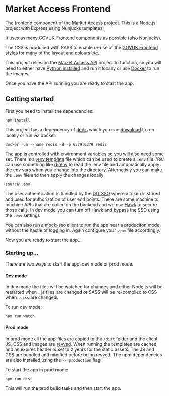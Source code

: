 # Market Access Frontend

The frontend component of the Market Access project. This is a Node.js project with Express using Nunjucks templates.

It uses as many [GOVUK Frontend components](https://design-system.service.gov.uk/components/) as possible (also Nunjucks).

The CSS is produced with SASS to enable re-use of the [GOVUK Frontend styles](https://design-system.service.gov.uk/styles/) for many of the layout and colours etc.

This project relies on the [Market Access API](https://github.com/uktrade/market-access-api) project to function, so you will need to either have [Python installed](https://www.python.org/downloads/) and run it locally or use [Docker](https://www.docker.com/get-started) to run the images.

Once you have the API running you are ready to start the app.

## Getting started

First you need to install the dependencies:
```
npm install
```

This project has a dependency of [Redis](https://redis.io/) which you can [download](https://redis.io/download) to run locally or run via docker:

```
docker run --name redis -d -p 6379:6379 redis
```

The app is controlled with environment variables so you will also need some set. There is a [.env.template](/.env.template) file which can be used to create a `.env` file. You can use something like [direnv](https://direnv.net/) to read the .env file and automatically apply the env vars when you change into the directory. Alternativly you can make the `.env` file and then apply the changes locally:
```
source .env
```

The user authentication is handled by the [DIT SSO](https://github.com/uktrade/staff-sso) where a token is stored and used for authorization of user end points. There are some machine to machine APIs that are called on the backend and we use [Hawk](https://github.com/hueniverse/hawk) to secure those calls. In dev mode you can turn off Hawk and bypass the SSO using the `.env` settings

You can also run a [mock-sso](https://github.com/uktrade/mock-sso) client to run the app near a produciton mode without the hastle of logging in. Again configure your `.env` file accordingly.

Now you are ready to start the app...

### Starting up...

There are two ways to start the app: dev mode or prod mode.

#### Dev mode

In dev mode the files will be watched for changes and either Node.js will be restarted when `.js` files are changed or SASS will be re-compiled to CSS when `.scss` are changed.

To run dev mode:
```
npm run watch
```

#### Prod mode

In prod mode all the app files are copied to the `/dist` folder and the client JS, CSS and images are [revved](https://www.stevesouders.com/blog/2008/08/23/revving-filenames-dont-use-querystring/). When running the templates are cached and an expires header is set to 2 years for the static assets. The JS and CSS are bundled and minified before being revved. The npm dependencies are also installed using the `-- production` flag.

To start the app in prod mode:

```
npm run dist
```

This will run the prod build tasks and then start the app.

